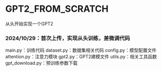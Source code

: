# GPT2_FROM_SCRATCH
从头开始实现一个GPT2

### 2024/10/29：首次上传，实现从头训练，差微调代码
main.py：训练代码
dataset.py：数据集相关代码
config.py：模型配置文件
attention.py：注意力模块
gpt2.py：GPT2建模文件
utils.py：相关工具函数
gpt_download.py：预训练参数下载
